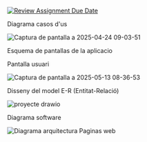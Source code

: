 [![Review Assignment Due Date](https://classroom.github.com/assets/deadline-readme-button-22041afd0340ce965d47ae6ef1cefeee28c7c493a6346c4f15d667ab976d596c.svg)](https://classroom.github.com/a/Oi3CGk0x)

Diagrama casos d'us

![Captura de pantalla a 2025-04-24 09-03-51](https://github.com/user-attachments/assets/6a05a830-77f0-4f1f-9a40-98b518543efd)

Esquema de pantallas de la aplicacio

Pantalla usuari

![Captura de pantalla a 2025-05-13 08-36-53](https://github.com/user-attachments/assets/99405531-6581-43f7-9052-60ff79c5ae76)


Disseny del model E-R (Entitat-Relació)

![proyecte drawio](https://github.com/user-attachments/assets/5a88f9bd-a46a-450b-9567-a327bdb1f19b)

Diagrama software

![Diagrama arquitectura Paginas web](https://github.com/user-attachments/assets/e1c4c3f8-89c6-4fad-9218-21e65b37a989)

